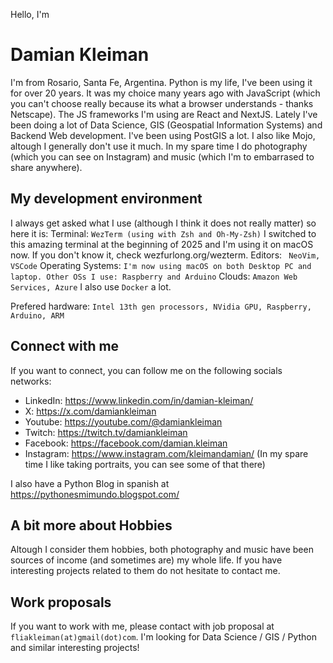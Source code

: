 Hello, I'm 
# Damian Kleiman

I'm from Rosario, Santa Fe, Argentina. 
Python is my life, I've been using it for over 20 years. It was my choice many years ago with JavaScript (which you can't choose really because its what a browser understands - thanks Netscape). The JS frameworks I'm using are React and  NextJS.
Lately I've been doing a lot of Data Science, GIS (Geospatial Information Systems) and Backend Web development. I've been using PostGIS a lot. I also like Mojo, altough I generally don't use it much.
In my spare time I do photography (which you can see on Instagram) and music (which I'm to embarrased to share anywhere).

## My development environment

I always get asked what I use (although I think it does not really matter) so here it is:
Terminal:
`
WezTerm (using with Zsh and Oh-My-Zsh)
`
I switched to this amazing terminal at the beginning of 2025 and I'm using it on macOS now. If you don't know it, check wezfurlong.org/wezterm.
Editors:
` 
NeoVim, VSCode
`
Operating Systems:
`
I'm now using macOS on both Desktop PC and laptop. Other OSs I use: Raspberry and Arduino
`
Clouds:
`
Amazon Web Services, Azure
`
I also use `Docker` a lot.

Prefered hardware:
`
Intel 13th gen processors, NVidia GPU, Raspberry, Arduino, ARM
`


## Connect with me
If you want to connect, you can follow me on the following socials networks:
- LinkedIn: https://www.linkedin.com/in/damian-kleiman/
- X: https://x.com/damiankleiman
- Youtube: https://youtube.com/@damiankleiman
- Twitch: https://twitch.tv/damiankleiman
- Facebook: https://facebook.com/damian.kleiman
- Instagram: https://www.instagram.com/kleimandamian/
  (In my spare time I like taking portraits, you can see some of that there)

I also have a Python Blog in spanish at https://pythonesmimundo.blogspot.com/

## A bit more about Hobbies
Altough I consider them hobbies, both photography and music have been sources of income (and sometimes are) my whole life. If you have interesting projects related to them do not hesitate to contact me.

## Work proposals
If you want to work with me, please contact with job proposal at `fliakleiman(at)gmail(dot)com`. I'm looking for Data Science / GIS / Python and similar interesting projects! 
